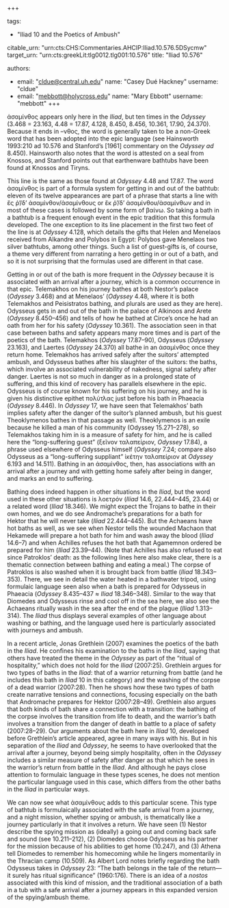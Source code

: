 +++

tags:
- "Iliad 10 and the Poetics of Ambush"

citable_urn: "urn:cts:CHS:Commentaries.AHCIP:Iliad.10.576.5DSycmw"
target_urn: "urn:cts:greekLit:tlg0012.tlg001:10.576"
title: "Iliad 10.576"

authors:
- email: "cldue@central.uh.edu"
  name: "Casey Dué Hackney"
  username: "cldue"
- email: "mebbott@holycross.edu"
  name: "Mary Ebbott"
  username: "mebbott"
+++

<p>ἀσαμίνθος appears only here in the <em>Iliad</em>, but ten times in the <em>Odyssey</em> (3.468 = 23.163, 4.48 = 17.87, 4.128, 8.450, 8.456, 10.361, 17.90, 24.370). Because it ends in –νθος, the word is generally taken to be a non-Greek word that has been adopted into the epic language (see Hainsworth 1993:210 ad 10.576 and Stanford’s [1961] commentary on the <em>Odyssey ad</em> 8.450). Hainsworth also notes that the word is attested on a seal from Knossos, and Stanford points out that earthenware bathtubs have been found at Knossos and Tiryns.</p><p>This line is the same as those found at <em>Odyssey</em> 4.48 and 17.87. The word ἀσαμίνθος is part of a formula system for getting in and out of the bathtub: eleven of its twelve appearances are part of a phrase that starts a line with ἔς ῥ’/δ’ ἀσαμίνθον/ἀσαμίνθους or ἔκ ῥ’/δ’ ἀσαμίνθου/ἀσαμίνθων and in most of these cases is followed by some form of βαίνω. So taking a bath in a bathtub is a frequent enough event in the epic tradition that this formula developed. The one exception to its line placement in the first two feet of the line is at <em>Odyssey</em> 4.128, which details the gifts that Helen and Menelaos received from Alkandre and Polybos in Egypt: Polybos gave Menelaos two silver bathtubs, among other things. Such a list of guest-gifts is, of course, a theme very different from narrating a hero getting in or out of a bath, and so it is not surprising that the formulas used are different in that case.</p><p>Getting in or out of the bath is more frequent in the <em>Odyssey</em> because it is associated with an arrival after a journey, which is a common occurrence in that epic. Telemakhos on his journey bathes at both Nestor’s palace (<em>Odyssey</em> 3.468) and at Menelaos’ (<em>Odyssey</em> 4.48, where it is both Telemakhos and Peisistratos bathing, and plurals are used as they are here). Odysseus gets in and out of the bath in the palace of Alkinoos and Arete (<em>Odyssey</em> 8.450–456) and tells of how he bathed at Circe’s once he had an oath from her for his safety (<em>Odyssey</em> 10.361). The association seen in that case between baths and safety appears many more times and is part of the poetics of the bath. Telemakhos (<em>Odyssey</em> 17.87–90), Odysseus (<em>Odyssey</em> 23.163), and Laertes (<em>Odyssey</em> 24.370) all bathe in an ἀσαμίνθος once they return home. Telemakhos has arrived safely after the suitors’ attempted ambush, and Odysseus bathes after his slaughter of the suitors: the baths, which involve an associated vulnerability of nakedness, signal safety after danger. Laertes is not so much in danger as in a prolonged state of suffering, and this kind of recovery has parallels elsewhere in the epic. Odysseus is of course known for his suffering on his journey, and he is given his distinctive epithet πολύτλας just before his bath in Phaeacia (<em>Odyssey</em> 8.446). In <em>Odyssey</em> 17, we have seen that Telemakhos’ bath implies safety after the danger of the suitor’s planned ambush, but his guest Theoklymenos bathes in that passage as well. Theoklymenos is an exile because he killed a man of his community (Odyssey 15.271–278), so Telemakhos taking him in is a measure of safety for him, and he is called here the “long-suffering guest” (ξεῖνον ταλαπείριον, <em>Odyssey</em> 17.84), a phrase used elsewhere of Odysseus himself (<em>Odyssey</em> 7.24; compare also Odysseus as a “long-suffering suppliant” ἱκέτην ταλαπείριον at <em>Odyssey</em> 6.193 and 14.511). Bathing in an ἀσαμίνθος, then, has associations with an arrival after a journey and with getting home safely after being in danger, and marks an end to suffering.</p><p>Bathing does indeed happen in other situations in the <em>Iliad</em>, but the word used in these other situations is λοετρόν (<em>Iliad</em> 14.6, 22.444–445, 23.44) or a related word (<em>Iliad</em> 18.346). We might expect the Trojans to bathe in their own homes, and we do see Andromache’s preparations for a bath for Hektor that he will never take (<em>Iliad</em> 22.444–445). But the Achaeans have hot baths as well, as we see when Nestor tells the wounded Machaon that Hekamede will prepare a hot bath for him and wash away the blood (<em>Iliad</em> 14.6–7) and when Achilles refuses the hot bath that Agamemnon ordered be prepared for him (<em>Iliad</em> 23.39–44). (Note that Achilles has also refused to eat since Patroklos’ death: as the following lines here also make clear, there is a thematic connection between bathing and eating a meal.) The corpse of Patroklos is also washed when it is brought back from battle (<em>Iliad</em> 18.343–353). There, we see in detail the water heated in a bathwater tripod, using formulaic language seen also when a bath is prepared for Odysseus in Phaeacia (<em>Odyssey</em> 8.435–437 ≈ <em>Iliad</em> 18.346–348). Similar to the way that Diomedes and Odysseus rinse and cool off in the sea here, we also see the Achaeans ritually wash in the sea after the end of the plague (<em>Iliad</em> 1.313–314). The <em>Iliad</em> thus displays several examples of other language about washing or bathing, and the language used here is particularly associated with journeys and ambush.</p><p>In a recent article, Jonas Grethlein (2007) examines the poetics of the bath in the <em>Iliad</em>. He confines his examination to the baths in the <em>Iliad</em>, saying that others have treated the theme in the <em>Odyssey</em> as part of the “ritual of hospitality,” which does not hold for the <em>Iliad</em> (2007:25). Grethlein argues for two types of baths in the <em>Iliad</em>: that of a warrior returning from battle (and he includes this bath in <em>Iliad</em> 10 in this category) and the washing of the corpse of a dead warrior (2007:28). Then he shows how these two types of bath create narrative tensions and connections, focusing especially on the bath that Andromache prepares for Hektor (2007:28–49). Grethlein also argues that both kinds of bath share a connection with a transition: the bathing of the corpse involves the transition from life to death, and the warrior’s bath involves a transition from the danger of death in battle to a place of safety (2007:28–29). Our arguments about the bath here in <em>Iliad</em> 10, developed before Grethlein’s article appeared, agree in many ways with his. But in his separation of the <em>Iliad</em> and <em>Odyssey</em>, he seems to have overlooked that the arrival after a journey, beyond being simply hospitality, often in the <em>Odyssey</em> includes a similar measure of safety after danger as that which he sees in the warrior’s return from battle in the <em>Iliad</em>. And although he pays close attention to formulaic language in these types scenes, he does not mention the particular language used in this case, which differs from the other baths in the <em>Iliad</em> in particular ways.</p><p>We can now see what ἀσαμίνθους adds to this particular scene. This type of bathtub is formulaically associated with the safe arrival from a journey, and a night mission, whether spying or ambush, is thematically like a journey particularly in that it involves a return. We have seen (1) Nestor describe the spying mission as (ideally) a going out and coming back safe and sound (see 10.211–212), (2) Diomedes choose Odysseus as his partner for the mission because of his abilities to get home (10.247), and (3) Athena tell Diomedes to remember his homecoming while he lingers momentarily in the Thracian camp (10.509). As Albert Lord notes briefly regarding the bath Odysseus takes in <em>Odyssey</em> 23: “The bath belongs in the tale of the return—it surely has ritual significance” (1960:176). There is an idea of a <em>nostos</em> associated with this kind of mission, and the traditional association of a bath in a tub with a safe arrival after a journey appears in this expanded version of the spying/ambush theme.</p>